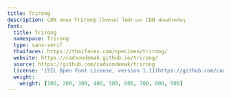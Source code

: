 ```yaml
---
title: Trirong
description: CDN ฟอนต์ Trirong (ไตรรงค์) ใช้ฟรี และ CDN ฟอนต์ไทยอื่นๆ
font:
  title: Trirong
  namespace: Trirong
  type: sans-serif
  thaifaces: https://thaifaces.com/specimen/trirong/
  website: https://cadsondemak.github.io/trirong/
  source: https://github.com/cadsondemak/trirong
  license: '[SIL Open Font License, version 1.1](https://github.com/cadsondemak/trirong/blob/master/OFL.txt)'
  weight:
    weight: [100, 200, 300, 400, 500, 600, 700, 800, 900]
---
```


<div></div>
